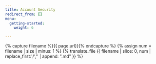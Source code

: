 ```yaml
---
title: Account Security
redirect_from: []
menu:
  getting-started:
    weight: 6

---
```

{% capture filename %}{{ page.url}}{% endcapture %}
{% assign num = filename | size | minus: 1 %}
{% translate_file {{ filename | slice: 0, num | replace_first:'/','' | append: ".md" }} %}
